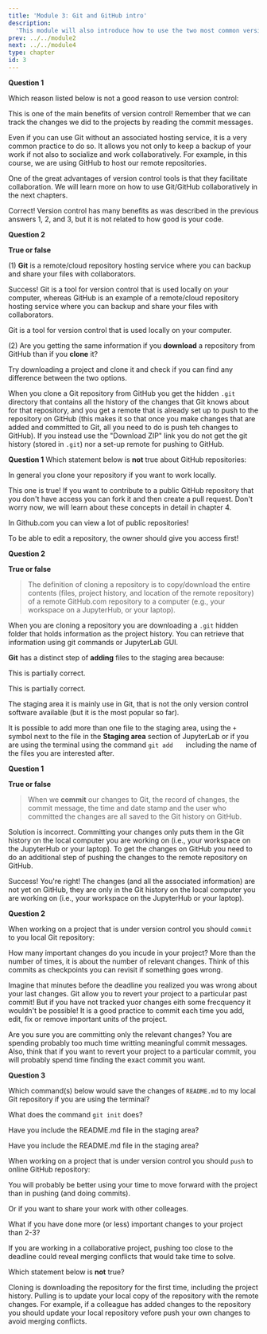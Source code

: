 ```yaml
---
title: 'Module 3: Git and GitHub intro'
description:
  'This module will also introduce how to use the two most common version control tools: Git for local version control, and GitHub for remote version control.' 
prev: ../../module2 
next: ../../module4
type: chapter
id: 3
---
```


<exercise id="1" title="What is version control, and why should I use it?" type="slides,video">

<slides source="module3/module3_01" shot="0" start="0:002" end="3:40">
</slides>

</exercise>

<exercise id='2' title="What is the difference between Git and GitHub?">

**Question 1**

Which reason listed below is not a good reason to use version control:

<choice id='1'>
<opt text='Version control tools provide transparency on how a project evolved by tracking the history of documents, and who made what changes to those documents.''>

This is one of the main benefits of version control! Remember that we can track the changes we did to the projects by reading the commit messages.

</opt>
<opt text='Version control tools usually include a remote/cloud repository hosting service that can act as a backup of your local files (i.e., the files on your computer).'>

Even if you can use Git without an associated hosting service, it is a very common practice to do so. It allows you not only to keep a backup of your work if not also to socialize and work collaboratively. For example, in this course, we are using GitHub to host our remote repositories.

</opt>
<opt text='In practice, most data science projects involve collaboration on documents that contain code (e.g., Jupyter notebooks), and version control tools facilitate collaboration on such documents.'>

One of the great advantages of version control tools is that they facilitate collaboration. We will learn more on how to use Git/GitHub collaboratively in the next chapters.

</opt>

<opt text='Version control tools check the accuracy of your code.' correct='true'>

Correct! Version control has many benefits as was described in the previous answers 1, 2, and 3, but it is not related to how good is your code. 
</opt>
</choice>

**Question 2**

**True or false**

(1) **Git** is a remote/cloud repository hosting service where you can backup and share your files with collaborators.

<choice id='2'>
<opt text='true'>

Success! Git is a tool for version control that is used locally on your computer, whereas GitHub is an example of a remote/cloud repository hosting service where you can backup and share your files with collaborators.

</opt>
<opt text='false' correct='true'>

Git is a tool for version control that is used locally on your computer.

</opt>
</choice>

(2) Are you getting the same information if you **download** a repository from GitHub than if you **clone** it?

<choice id='3'>
<opt text='true'>

Try downloading a project and clone it and check if you can find any difference between the two options.

</opt>
<opt text='false' correct='true'>

When you clone a Git repository from GitHub you get the hidden `.git` directory that contains all the history of the changes that Git knows about for that repository, and you get a remote that is already set up to push to the repository on GitHub (this makes it so that once you make changes that are added and committed to Git, all you need to do is push teh changes to GitHub). If you instead use the "Download ZIP" link you do not get the git history (stored in `.git`) nor a set-up remote for pushing to GitHub.

</opt>
</choice>
</exercise>

<exercise id='3' title="Version control repositories"  type='slides, video'>
<slides source='module3/module3_02' shot='0' start='3:42' end='4:35'> </slides>
</exercise>

<exercise id='4' title='Cloning a GitHub repo'>

**Question 1**
Which statement below is **not** true about GitHub repositories: 

<choice id='1'>
<opt text='Immediately after a repository is created on GitHub.com using the website, the repository exists only on GitHub.com and does not exist on your computer (i.e., you need to do something to get a copy of it on your computer).' >

In general you clone your repository if you want to work locally.

</opt>
<opt text='Only the creator of GitHub repository, and people the creator specify, can edit the files in the repository. This is true even when the repository is public.'>

This one is true! If you want to contribute to a public GitHub repository that you don't have access you can fork it and then create a pull request. Don't worry now, we will learn about these concepts in detail in chapter 4.

</opt>
<opt text='If the repository is public, anyone on the web can view it.' >

In Github.com you can view a lot of public repositories!

</opt>
<opt text='If the repository is public, anyone on the web can edit it.' correct='true' >

To be able to edit a repository, the owner should give you access first!

</opt>
</choice>

**Question 2**

**True or false**

> The definition of cloning a repository is to copy/download the entire contents (files, project history, and location of the remote repository) of a remote GitHub.com repository to a computer (e.g., your workspace on a JupyterHub, or your laptop).

<choice id='2'>
<opt text='true' correct='true'>
</opt>
<opt text='false'>

When you are cloning a repository you are downloading a <code>.git</code> hidden folder that holds information as the project history. You can retrieve that information using git commands or JupyterLab GUI.

</opt>
</choice>

</exercise>

<exercise id='5' title="The staging area"  type='slides, video'>
<slides source='module3/module3_03' shot='0' start='3:42' end='4:35'> </slides>
</exercise>

<exercise id='6' title='What can an empty area on your local computer be used for?'>

**Git** has a distinct step of **adding** files to the staging area because:

<choice>
<opt text='Not all changes we make (i.e., files we create or edit) are ones that we want to push to our remote GitHub repository.'>

This is partially correct. 

</opt>
<opt text='It allows us to edit multiple files at once, but associate particular commit messages with those modifications (so that the commit messages can more specifically reflect the changes that were made).'>

This is partially correct. 

</opt>
<opt text='This is technically required of all version control software.'>

The staging area it is mainly use in Git, that is not the only version control software available (but it is the most popular so far).

</opt>
<opt text='A and C'>

It is possible to add more than one file to the staging area, using the `+` symbol next to the file in the **Staging area** section of JupyterLab or if you are using the terminal using the command <code>git add <file1> <file2> <file3></code> including the name of the files you are interested after.

</opt>
<opt text='A and B' correct='true'>


</opt>
</choice>

</exercise>

<exercise id='7' title='Committing changes to a local repository' type='slides, video'>
<slides source='module3/module3_04' shot='0' start='3:42' end='4:35'> </slides>
</exercise>

<exercise id='8' title='A commit in a bottle'>

**Question 1**

**True or false**

> When we **commit** our changes to Git, the record of changes, the commit message, the time and date stamp and the user who committed the changes are all saved to the Git history on GitHub.

<choice id='1'>
<opt text='true'>

Solution is incorrect. Committing your changes only puts them in the Git history on the local computer you are working on (i.e., your workspace on the JupyterHub or your laptop). To get the changes on GitHub you need to do an additional step of pushing the changes to the remote repository on GitHub.

</opt>
<opt text='false' correct='true'>

Success! You're right! The changes (and all the associated information) are not yet on GitHub, they are only in the Git history on the local computer you are working on (i.e., your workspace on the JupyterHub or your laptop).

</opt>
</choice>

**Question 2**

When working on a project that is under version control you should `commit` to you local Git repository:

<choice id='2'>
<opt text='After every new unit/addition/fix you add to the project' correct='true'>
</opt>
<opt text='2-3 times'>

How many important changes do you incude in your project? More than the number of times, it is about the number of relevant changes. Think of this commits as checkpoints you can revisit if something goes wrong.

</opt>
<opt text='only once, shortly before the deadline'>


Imagine that minutes before the deadline you realized you was wrong about your last changes. Git allow you to revert your project to a particular past commit! But if you have not tracked yuor changes eith some frecquency it wouldn't be possible! It is a good practice to commit each time you add, edit, fix or remove important units of the project.

</opt>
<opt text='obsessively, like every 5 minutes'>

Are you sure you are committing only the relevant changes? You are spending probably too much time writting meaningful commit messages. Also, think that if you want to revert your project to a particular commit, you will probably spend time finding the exact commit you want.

</opt>
</choice>

**Question 3**

Which command(s) below would save the changes of `README.md` to my local Git repository if you are using the terminal? 

<choice id='3'>
<opt text='<code>git init README.md</code> and <code>git commit -m "Add authors and copyright"</code>' >

What does the command <code>git init</code> does?

</opt>
<opt text='<code>git commit -m "Add authors and copyright"</code>'>

Have you include the README.md file in the staging area?

</opt>
<opt text='<code>git add README.md</code> and <code>git commit -m "Add authors and copyright"</code>'  correct='true'>


</opt>
<opt text='<code>git commit -m README.md "Add authors and copyright"</code>'>

Have you include the README.md file in the staging area?

</opt>
</choice>
</exercise>

<exercise id='9' title='PUSHing changes from a remote repository'  type='slides, video'>
<slides source='module3/module3_05' shot='0' start='3:42' end='4:35'> </slides>
</exercise>

<exercise id='10' title='Everything that goes up...'>

When working on a project that is under version control you should `push` to online GitHub repository:

<choice>
<opt text='obsessively, like every 5 minutes' >

You will probably be better using your time to move forward with the project than in pushing (and doing commits). 

</opt>
<opt text='at least at the end of every session you work on the project' correct='true'>

Or if you want to share your work with other colleages.

</opt>
<opt text='2-3 times'>

What if you have done more (or less) important changes to your project than 2-3? 

</opt>
<opt text='only once, shortly before the deadline'>

If you are working in a collaborative project, pushing too close to the deadline could reveal merging conflicts that would take time to solve. 

</opt>
</choice>
</exercise>

<exercise id='11' title='PULLing changes from a remote repository'  type='slides, video'>
<slides source='module3/module3_06' shot='0' start='3:42' end='4:35'> </slides>
</exercise>

<exercise id='12' title='...has to come down (with changes)'>

Which statement below is **not** true?

<choice>
<opt text='Cloning and pulling a GitHub repository are the exact same thing.' correct='true'>

Cloning is downloading the repository for the first time, including the project history. Pulling is to update your local copy of the repository with the remote changes. For example, if a colleague has added changes to the repository you should update your local repository vefore push your own changes to avoid merging conflicts.

</opt>
<opt text='Pushing with Git is the act of sending changes that were committed to Git to a remote repository, for example, on GitHub.com.'>
</opt>
<opt text='Pulling with Git is the act of collecting changes that exists in a remote repository, for example, on GitHub.com, that do not yet exist on the local computer you are working on (i.e., your workspace on the JupyterHub or your laptop).'>
</opt>
<opt text='You should push your work to GitHub anytime you want to share your work with others, or when you are done a work session and want to back up your work.'>
</opt>
</choice>
</exercise>

